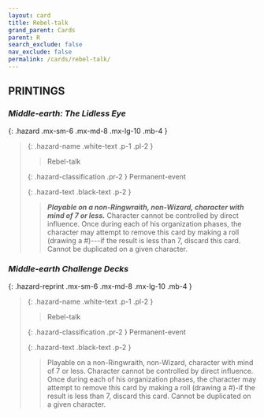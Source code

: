 ```yaml
---
layout: card
title: Rebel-talk
grand_parent: Cards
parent: R
search_exclude: false
nav_exclude: false
permalink: /cards/rebel-talk/
---
```


## PRINTINGS


### _Middle-earth: The Lidless Eye_

{: .hazard .mx-sm-6 .mx-md-8 .mx-lg-10 .mb-4 }
> {: .hazard-name .white-text .p-1 .pl-2 }
> > <div class="hazard-mp"></div>
> > <div class="card-name">Rebel-talk</div>
>
> {: .hazard-classification .pr-2 }
> Permanent-event
>
> {: .hazard-text .black-text .p-2 }
> > ***Playable on a non-Ringwraith, non-Wizard, character with mind of 7 or less.*** Character cannot be controlled by direct influence. Once during each of his organization phases, the character may attempt to remove this card by making a roll (drawing a #)---if the result is less than 7, discard this card. Cannot be duplicated on a given character. 
>

### _Middle-earth Challenge Decks_

{: .hazard-reprint .mx-sm-6 .mx-md-8 .mx-lg-10 .mb-4 }
> {: .hazard-name .white-text .p-1 .pl-2 }
> > <div class="hazard-mp"></div>
> > <div class="card-name">Rebel-talk</div>
>
> {: .hazard-classification .pr-2 }
> Permanent-event
>
> {: .hazard-text .black-text .p-2 }
> > Playable on a non-Ringwraith, non-Wizard, character with mind of 7 or less. Character cannot be controlled by direct influence. Once during each of his organization phases, the character may attempt to remove this card by making a roll (drawing a #)-if the result is less than 7, discard this card. Cannot be duplicated on a given character. 
>
